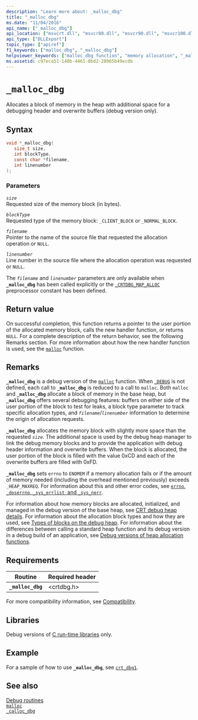 ```yaml
---
description: "Learn more about: _malloc_dbg"
title: "_malloc_dbg"
ms.date: "11/04/2016"
api_name: ["_malloc_dbg"]
api_location: ["msvcrt.dll", "msvcr80.dll", "msvcr90.dll", "msvcr100.dll", "msvcr100_clr0400.dll", "msvcr110.dll", "msvcr110_clr0400.dll", "msvcr120.dll", "msvcr120_clr0400.dll", "ucrtbase.dll"]
api_type: ["DLLExport"]
topic_type: ["apiref"]
f1_keywords: ["malloc_dbg", "_malloc_dbg"]
helpviewer_keywords: ["malloc_dbg function", "memory allocation", "_malloc_dbg function"]
ms.assetid: c97eca51-140b-4461-8bd2-28965b49ecdb
---
```

# `_malloc_dbg`

Allocates a block of memory in the heap with additional space for a debugging header and overwrite buffers (debug version only).

## Syntax

```C
void *_malloc_dbg(
   size_t size,
   int blockType,
   const char *filename,
   int linenumber
);
```

### Parameters

*`size`*\
Requested size of the memory block (in bytes).

*`blockType`*\
Requested type of the memory block: `_CLIENT_BLOCK` or `_NORMAL_BLOCK`.

*`filename`*\
Pointer to the name of the source file that requested the allocation operation or `NULL`.

*`linenumber`*\
Line number in the source file where the allocation operation was requested or `NULL`.

The *`filename`* and *`linenumber`* parameters are only available when **`_malloc_dbg`** has been called explicitly or the [`_CRTDBG_MAP_ALLOC`](../crtdbg-map-alloc.md) preprocessor constant has been defined.

## Return value

On successful completion, this function returns a pointer to the user portion of the allocated memory block, calls the new handler function, or returns `NULL`. For a complete description of the return behavior, see the following Remarks section. For more information about how the new handler function is used, see the [`malloc`](malloc.md) function.

## Remarks

**`_malloc_dbg`** is a debug version of the [`malloc`](malloc.md) function. When [`_DEBUG`](../debug.md) is not defined, each call to **`_malloc_dbg`** is reduced to a call to `malloc`. Both `malloc` and **`_malloc_dbg`** allocate a block of memory in the base heap, but **`_malloc_dbg`** offers several debugging features: buffers on either side of the user portion of the block to test for leaks, a block type parameter to track specific allocation types, and *`filename`*/*`linenumber`* information to determine the origin of allocation requests.

**`_malloc_dbg`** allocates the memory block with slightly more space than the requested *`size`*. The additional space is used by the debug heap manager to link the debug memory blocks and to provide the application with debug header information and overwrite buffers. When the block is allocated, the user portion of the block is filled with the value 0xCD and each of the overwrite buffers are filled with 0xFD.

**`_malloc_dbg`** sets `errno` to `ENOMEM` if a memory allocation fails or if the amount of memory needed (including the overhead mentioned previously) exceeds `_HEAP_MAXREQ`. For information about this and other error codes, see [`errno`, `_doserrno`, `_sys_errlist`, and `_sys_nerr`](../errno-doserrno-sys-errlist-and-sys-nerr.md).

For information about how memory blocks are allocated, initialized, and managed in the debug version of the base heap, see [CRT debug heap details](/visualstudio/debugger/crt-debug-heap-details). For information about the allocation block types and how they are used, see [Types of blocks on the debug heap](/visualstudio/debugger/crt-debug-heap-details). For information about the differences between calling a standard heap function and its debug version in a debug build of an application, see [Debug versions of heap allocation functions](/visualstudio/debugger/debug-versions-of-heap-allocation-functions).

## Requirements

|Routine|Required header|
|-------------|---------------------|
|**`_malloc_dbg`**|\<crtdbg.h>|

For more compatibility information, see [Compatibility](../compatibility.md).

## Libraries

Debug versions of [C run-time libraries](../crt-library-features.md) only.

## Example

For a sample of how to use **`_malloc_dbg`**, see [`crt_dbg1`](https://github.com/Microsoft/VCSamples/tree/master/VC2010Samples/crt/crt_dbg1).

## See also

[Debug routines](../debug-routines.md)\
[`malloc`](malloc.md)\
[`_calloc_dbg`](calloc-dbg.md)
